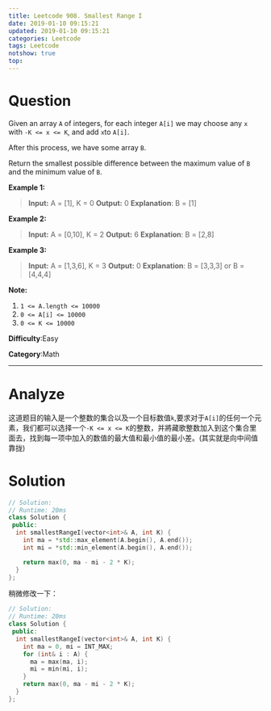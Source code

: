 ```yaml
---
title: Leetcode 908. Smallest Range I
date: 2019-01-10 09:15:21
updated: 2019-01-10 09:15:21
categories: Leetcode
tags: Leetcode
notshow: true
top:
---
```


# Question

Given an array  `A`  of integers, for each integer  `A[i]`  we may choose any  `x`  with  `-K <= x <= K`, and add  `x`to  `A[i]`.

After this process, we have some array  `B`.

Return the smallest possible difference between the maximum value of  `B` and the minimum value of  `B`.

**Example 1:**

> **Input:** A = [1], K = 0
> **Output:** 0
> **Explanation**: B = [1]

**Example 2:**

> **Input:** A = [0,10], K = 2
> **Output:** 6 **Explanation**: B = [2,8]

**Example 3:**

> **Input:** A = [1,3,6], K = 3
> **Output:** 0 **Explanation**: B = [3,3,3] or B = [4,4,4]

**Note:**

1.  `1 <= A.length <= 10000`
2.  `0 <= A[i] <= 10000`
3.  `0 <= K <= 10000`

**Difficulty**:Easy

**Category**:Math

<!-- more -->

------------

# Analyze

这道题目的输入是一个整数的集合以及一个目标数值`k`,要求对于`A[i]`的任何一个元素，我们都可以选择一个`-K <= x <= K`的整数，并將藏歌整数加入到这个集合里面去，找到每一项中加入的数值的最大值和最小值的最小差。(其实就是向中间值靠拢)

# Solution

```cpp
// Solution:
// Runtime: 20ms
class Solution {
 public:
  int smallestRangeI(vector<int>& A, int K) {
    int ma = *std::max_element(A.begin(), A.end());
    int mi = *std::min_element(A.begin(), A.end());

    return max(0, ma - mi - 2 * K);
  }
};
```

稍微修改一下：

```cpp
// Solution:
// Runtime: 20ms
class Solution {
 public:
  int smallestRangeI(vector<int>& A, int K) {
    int ma = 0, mi = INT_MAX;
    for (int& i : A) {
      ma = max(ma, i);
      mi = min(mi, i);
    }
    return max(0, ma - mi - 2 * K);
  }
};
```
